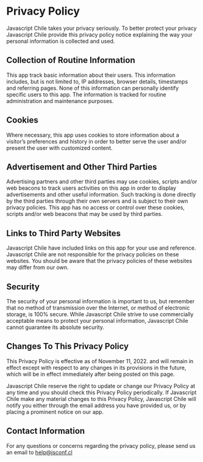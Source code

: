 # Privacy Policy

Javascript Chile takes your privacy seriously. To better protect your privacy Javascript Chile provide this privacy policy notice explaining the way your personal information is collected and used.


## Collection of Routine Information

This app track basic information about their users. This information includes, but is not limited to, IP addresses, browser details, timestamps and referring pages. None of this information can personally identify specific users to this app. The information is tracked for routine administration and maintenance purposes.


## Cookies

Where necessary, this app uses cookies to store information about a visitor’s preferences and history in order to better serve the user and/or present the user with customized content.


## Advertisement and Other Third Parties

Advertising partners and other third parties may use cookies, scripts and/or web beacons to track users activities on this app in order to display advertisements and other useful information. Such tracking is done directly by the third parties through their own servers and is subject to their own privacy policies. This app has no access or control over these cookies, scripts and/or web beacons that may be used by third parties.

## Links to Third Party Websites

Javascript Chile have included links on this app for your use and reference. Javascript Chile are not responsible for the privacy policies on these websites. You should be aware that the privacy policies of these websites may differ from our own.


## Security

The security of your personal information is important to us, but remember that no method of transmission over the Internet, or method of electronic storage, is 100% secure. While Javascript Chile strive to use commercially acceptable means to protect your personal information, Javascript Chile cannot guarantee its absolute security.


## Changes To This Privacy Policy

This Privacy Policy is effective as of November 11, 2022. and will remain in effect except with respect to any changes in its provisions in the future, which will be in effect immediately after being posted on this page.

Javascript Chile reserve the right to update or change our Privacy Policy at any time and you should check this Privacy Policy periodically. If Javascript Chile make any material changes to this Privacy Policy, Javascript Chile will notify you either through the email address you have provided us, or by placing a prominent notice on our app.


## Contact Information

For any questions or concerns regarding the privacy policy, please send us an email to [help@jsconf.cl](mailto:help@jsconf.cl)